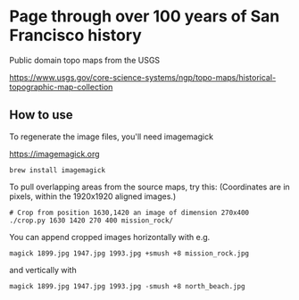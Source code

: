 # Page through over 100 years of San Francisco history

Public domain topo maps from the USGS

https://www.usgs.gov/core-science-systems/ngp/topo-maps/historical-topographic-map-collection

## How to use

To regenerate the image files, you'll need imagemagick

https://imagemagick.org

`brew install imagemagick`

To pull overlapping areas from the source maps, try this:
(Coordinates are in pixels, within the 1920x1920 aligned images.)

```
# Crop from position 1630,1420 an image of dimension 270x400
./crop.py 1630 1420 270 400 mission_rock/
```

You can append cropped images horizontally with e.g.
```
magick 1899.jpg 1947.jpg 1993.jpg +smush +8 mission_rock.jpg
```
and vertically with
```
magick 1899.jpg 1947.jpg 1993.jpg -smush +8 north_beach.jpg
```
